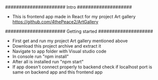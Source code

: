 ###################### Intro ####################
- This is frontend app made in React for my project Art gallery https://github.com/4thePeace2/ArtGallery

###################### Getting started ####################
- First get and run my project Art gallery mentioned above
- Download this project archive and extract it
- Navigate to app folder with Visual studio code
- In console run "npm install"
- After all is installed run "npm start"
- If app doesn't connect properly to backend check if localhost port is same on backend app and this frontend app
